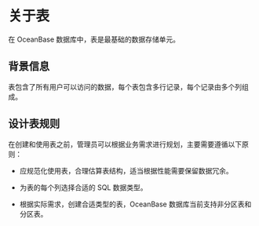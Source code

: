 # 关于表

在 OceanBase 数据库中，表是最基础的数据存储单元。

## 背景信息

表包含了所有用户可以访问的数据，每个表包含多行记录，每个记录由多个列组成。

## 设计表规则

在创建和使用表之前，管理员可以根据业务需求进行规划，主要需要遵循以下原则：

* 应规范化使用表，合理估算表结构，适当根据性能需要保留数据冗余。

* 为表的每个列选择合适的 SQL 数据类型。

* 根据实际需求，创建合适类型的表，OceanBase 数据库当前支持非分区表和分区表。
